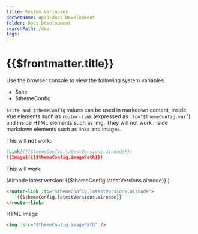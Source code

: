 ```yaml
---
title: System Variables
docSetName: api3-docs Development
folder: Docs Development
searchPath: /dev
tags:
---
```


# {{$frontmatter.title}}

<dev-ThemeConfigJson/>

Use the browser console to view the following system variables.

- $site
- $themeConfig

`$site and $themeConfig` values can be used in markdown content, inside Vue
elements such as `router-link` (expressed as `:to="$themeConfig.var`"), and
inside HTML elements such as img. They will not work inside markdown elements
such as links and images.

This will **not** work:

```md
[Link]({{$themeConfig.latestVersions.airnode}})
![Image]({{$themeConfig.imagePath}})
```

This will work:

(Airnode latest version: <router-link :to="$themeConfig.latestVersions.airnode">
{{$themeConfig.latestVersions.airnode}} </router-link>)

<!-- prettier-ignore-->
```html
<router-link :to="$themeConfig.latestVersions.airnode">
    {{$themeConfig.latestVersions.airnode}}
</router-link>
```

HTML image

```html
<img :src="$themeConfig.imagePath" />
```
